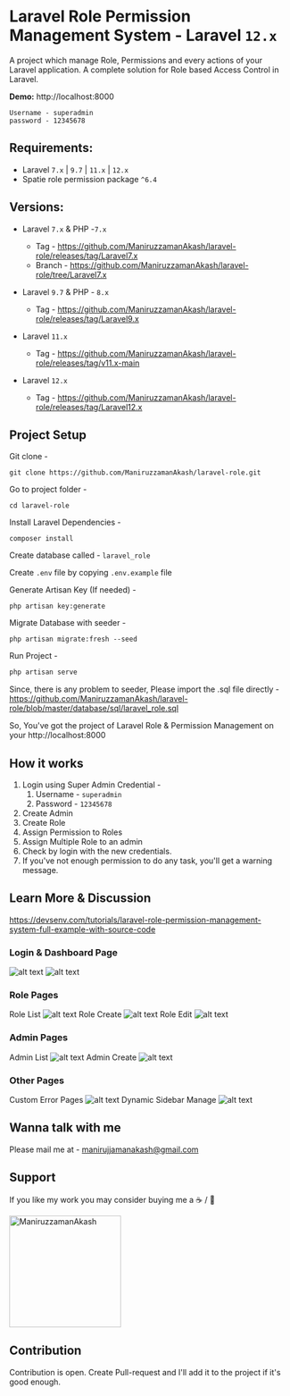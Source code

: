 # Laravel Role Permission Management System - Laravel `12.x`

A project which manage Role, Permissions and every actions of your Laravel application. A complete solution for Role based Access Control in Laravel.

**Demo:** http://localhost:8000
```
Username - superadmin
password - 12345678
```

## Requirements:
- Laravel `7.x` | `9.7` | `11.x` | `12.x`
- Spatie role permission package  `^6.4`

## Versions:
- Laravel `7.x` & PHP -`7.x`
    - Tag - https://github.com/ManiruzzamanAkash/laravel-role/releases/tag/Laravel7.x
    - Branch - https://github.com/ManiruzzamanAkash/laravel-role/tree/Laravel7.x

- Laravel `9.7` & PHP - `8.x`
    - Tag - https://github.com/ManiruzzamanAkash/laravel-role/releases/tag/Laravel9.x

- Laravel `11.x`
    - Tag - https://github.com/ManiruzzamanAkash/laravel-role/releases/tag/v11.x-main

- Laravel `12.x`
    - Tag - https://github.com/ManiruzzamanAkash/laravel-role/releases/tag/Laravel12.x

## Project Setup
Git clone -
```console
git clone https://github.com/ManiruzzamanAkash/laravel-role.git
```

Go to project folder -
```console
cd laravel-role
```

Install Laravel Dependencies -
```console
composer install
```

Create database called - `laravel_role`

Create `.env` file by copying `.env.example` file

Generate Artisan Key (If needed) -
```console
php artisan key:generate
```

Migrate Database with seeder -
```console
php artisan migrate:fresh --seed
```

Run Project -
```php
php artisan serve
```

Since, there is any problem to seeder, Please import the .sql file directly - https://github.com/ManiruzzamanAkash/laravel-role/blob/master/database/sql/laravel_role.sql

So, You've got the project of Laravel Role & Permission Management on your http://localhost:8000

## How it works
1. Login using Super Admin Credential -
    1. Username - `superadmin`
    1. Password - `12345678`
2. Create Admin
3. Create Role
4. Assign Permission to Roles
5. Assign Multiple Role to an admin
6. Check by login with the new credentials.
7. If you've not enough permission to do any task, you'll get a warning message.

## Learn More & Discussion
https://devsenv.com/tutorials/laravel-role-permission-management-system-full-example-with-source-code



### Login & Dashboard Page
![alt text][adminLoginImage]
![alt text][dashboardImage]

### Role Pages
Role List
![alt text][roleListImage]
Role Create
![alt text][roleCreateImage]
Role Edit
![alt text][roleEditImage]

### Admin Pages
Admin List
![alt text][adminListImage]
Admin Create
![alt text][adminCreateImage]

### Other Pages
Custom Error Pages
![alt text][errorPageImage]
Dynamic Sidebar Manage
![alt text][sidebarDyanamic]



[dashboardImage]: https://i.ibb.co/WyxWFp7/1-Laravel-Role-Dashboard.png "Dashboard Page Laravel Role Management"
[roleListImage]: https://i.ibb.co/80jM3Q7/2-Laravel-Manage-Roles.png "2-Laravel-Manage-Roles"
[roleCreateImage]: https://i.ibb.co/kgM1ShW/3-Laravel-Role-Create.png "3-Laravel-Role-Create"
[roleEditImage]: https://i.ibb.co/b6jNPFr/4-Laravel-Role-Edit.png "4-Laravel-Role-Edit"
[adminListImage]: https://i.ibb.co/xY2N6Qd/5-Laravel-Admin-Manage.png "5-Laravel-Admin-Manage"
[adminCreateImage]: https://i.ibb.co/Drcn6Xn/6-Laravel-Admin-Create.png "6-Laravel-Admin-Create"
[adminLoginImage]: https://i.ibb.co/4g4vs4g/7-Login-Page.png "7-Login-Page"
[errorPageImage]: https://i.ibb.co/HYcvRH4/8-Error-Page-Handle.png "8 - Error Page Handling"
[sidebarDyanamic]: https://i.ibb.co/Jpq6X8x/9-Sidebar-Manage-Dynamically.png "9-Sidebar-Manage-Dynamically"

## Wanna talk with me
Please mail me at - manirujjamanakash@gmail.com


## Support
If you like my work you may consider buying me a ☕ / 🍕

<a href="https://www.patreon.com/maniruzzaman" target="_blank" title="Buy Me A Coffee"> <img src="https://camo.githubusercontent.com/45ce6667a35b63fd6a1ba6978d030a7f52ff5b1b262c5c8aa3ece29afc469ac8/68747470733a2f2f63646e2e6275796d6561636f666665652e636f6d2f627574746f6e732f76322f64656661756c742d7265642e706e67" alt="ManiruzzamanAkash" width="200" />
 </a>

## Contribution
Contribution is open. Create Pull-request and I'll add it to the project if it's good enough.
